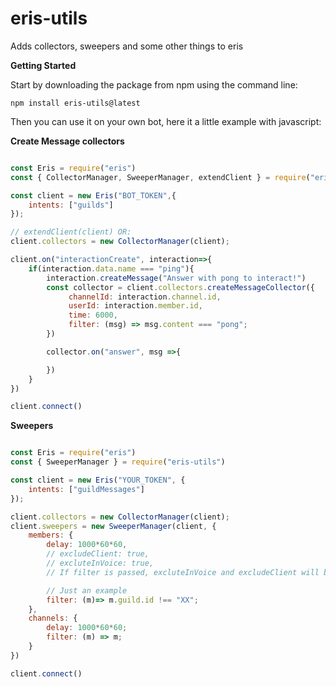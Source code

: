 # eris-utils

Adds collectors, sweepers and some other things to eris

**Getting Started**

Start by downloading the package from npm using the command line:

```
npm install eris-utils@latest
```

Then you can use it on your own bot, here it a little example with javascript:

**Create Message collectors**

```js

const Eris = require("eris")
const { CollectorManager, SweeperManager, extendClient } = require("eris-utils")

const client = new Eris("BOT_TOKEN",{
    intents: ["guilds"]
});

// extendClient(client) OR:
client.collectors = new CollectorManager(client);

client.on("interactionCreate", interaction=>{
    if(interaction.data.name === "ping"){
        interaction.createMessage("Answer with pong to interact!")
        const collector = client.collectors.createMessageCollector({
             channelId: interaction.channel.id,
             userId: interaction.member.id,
             time: 6000,
             filter: (msg) => msg.content === "pong";
        })

        collector.on("answer", msg =>{

        })
    }
})

client.connect()
```

**Sweepers**

```js

const Eris = require("eris")
const { SweeperManager } = require("eris-utils")

const client = new Eris("YOUR_TOKEN", {
    intents: ["guildMessages"]
});

client.collectors = new CollectorManager(client);
client.sweepers = new SweeperManager(client, {
    members: {
        delay: 1000*60*60,
        // excludeClient: true,
        // excluteInVoice: true,
        // If filter is passed, excluteInVoice and excludeClient will both be ignored

        // Just an example
        filter: (m)=> m.guild.id !== "XX";
    },
    channels: {
        delay: 1000*60*60;
        filter: (m) => m;
    }
})

client.connect()
```